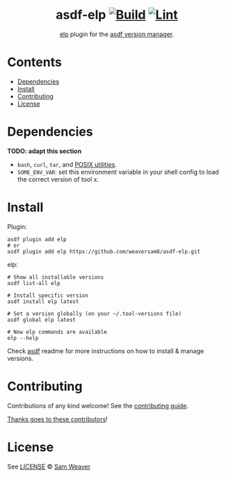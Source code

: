 <div align="center">

# asdf-elp [![Build](https://github.com/weaversam8/asdf-elp/actions/workflows/build.yml/badge.svg)](https://github.com/weaversam8/asdf-elp/actions/workflows/build.yml) [![Lint](https://github.com/weaversam8/asdf-elp/actions/workflows/lint.yml/badge.svg)](https://github.com/weaversam8/asdf-elp/actions/workflows/lint.yml)

[elp](https://whatsapp.github.io/erlang-language-platform/) plugin for the [asdf version manager](https://asdf-vm.com).

</div>

# Contents

- [Dependencies](#dependencies)
- [Install](#install)
- [Contributing](#contributing)
- [License](#license)

# Dependencies

**TODO: adapt this section**

- `bash`, `curl`, `tar`, and [POSIX utilities](https://pubs.opengroup.org/onlinepubs/9699919799/idx/utilities.html).
- `SOME_ENV_VAR`: set this environment variable in your shell config to load the correct version of tool x.

# Install

Plugin:

```shell
asdf plugin add elp
# or
asdf plugin add elp https://github.com/weaversam8/asdf-elp.git
```

elp:

```shell
# Show all installable versions
asdf list-all elp

# Install specific version
asdf install elp latest

# Set a version globally (on your ~/.tool-versions file)
asdf global elp latest

# Now elp commands are available
elp --help
```

Check [asdf](https://github.com/asdf-vm/asdf) readme for more instructions on how to
install & manage versions.

# Contributing

Contributions of any kind welcome! See the [contributing guide](contributing.md).

[Thanks goes to these contributors](https://github.com/weaversam8/asdf-elp/graphs/contributors)!

# License

See [LICENSE](LICENSE) © [Sam Weaver](https://github.com/weaversam8/)
